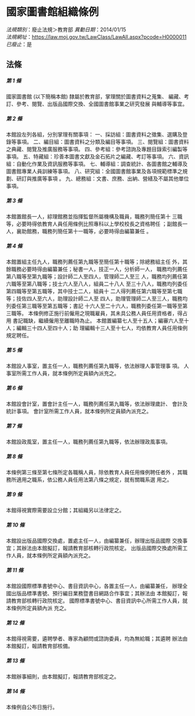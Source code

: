 # 國家圖書館組織條例

*法規類別*：廢止法規＞教育部
*異動日期*：2014/01/15  
*法規網址*：https://law.moj.gov.tw/LawClass/LawAll.aspx?pcode=H0000011
*已廢止*：是


## 法條
##### 第 1 條
國家圖書館 (以下簡稱本館) 隸屬於教育部，掌理關於圖書資料之蒐集、
編藏、考訂、參考、閱覽、出版品國際交換、全國圖書館事業之研究發展
與輔導等事宜。

##### 第 2 條
本館設左列各組，分別掌理有關事項：
一、採訪組：圖書資料之徵集、選購及登錄等事項。
二、編目組：圖書資料之分類及編目等事項。
三、閱覽組：圖書資料之典藏、閱覽及推廣服務等事項。
四、參考組：參考諮詢及專題目錄索引編製等事項。
五、特藏組：珍善本圖書文獻及金石拓片之編藏、考訂等事項。
六、資訊組：自動化作業及資訊服務等事項。
七、輔導組：調查統計、各圖書館之輔導及圖書館專業人員訓練等事項。
八、研究組：全國圖書館事業及各項規範標準之規劃、研訂與推廣等事項
    。
九、總務組：文書、庶務、出納、營繕及不屬其他單位事項。


##### 第 3 條
本館置館長一人，綜理館務並指揮監督所屬機構及職員，職務列簡任第十
三職等，必要時得依教育人員任用條例比照專科以上學校校長之資格聘任
；副館長一人，襄助館務，職務列簡任第十一職等，必要時得由編纂兼任
。

##### 第 4 條
本館置組主任九人，職務列薦任第九職等至簡任第十職等；除總務組主任
外，其餘職務必要時得由編纂兼任；秘書一人，技正一人，分析師一人，
職務均列薦任第八職等至第九職等；設計師二人至四人，管理師二人至三
人，職務均列薦任第六職等至第八職等；技士六人至八人，組員二十八人
至三十八人，職務均列委任第四職等至第五職等，其中技士二人，組員十
二人得列薦任第六職等至第七職等；技佐四人至六人，助理設計師二人至
四人，助理管理師二人至三人，職務均列委任第三職等至第五職等；書記
十六人至二十六人，職務列委任第一職等至第三職等。
本條例修正施行前僱用之現職雇員，其未具公務人員任用資格者，得占用
書記職缺，繼續僱用至離職時為止。
本館置編纂七人至十五人；編審六人至十人；編輯三十四人至四十人；助
理編輯十三人至十七人，均依教育人員任用條例規定聘任。

##### 第 5 條
本館設人事室，置主任一人，職務列薦任第九職等，依法辦理人事管理事
項。
人事室所需工作人員，就本條例所定員額內派充之。

##### 第 6 條
本館設會計室，置會計主任一人，職務列薦任第九職等，依法辦理歲計、
會計及統計事項。
會計室所需工作人員，就本條例所定員額內派充之。

##### 第 7 條
本館設政風室，置主任一人，職務列薦任第九職等，依法辦理政風事項。

##### 第 8 條
本條例第三條至第七條所定各職稱人員，除依教育人員任用條例聘任者外
，其職務所適用之職系，依公務人員任用法第八條之規定，就有關職系選
用之。

##### 第 9 條
本館得視實際需要設立分館；其組織另以法律定之。

##### 第 10 條
本館設出版品國際交換處，置處主任一人，由編纂兼任，辦理出版品國際
交換事宜；其辦法由本館擬訂，報請教育部核轉行政院核定。
出版品國際交換處所需工作人員，就本條例所定員額內派充之。

##### 第 11 條
本館設國際標準書號中心、書目資訊中心，各置主任一人，由編纂兼任，
辦理全國出版品標準書號、預行編目業務暨書目網路合作事宜；其辦法由
本館擬訂，報請教育部核轉行政院核定。
國際標準書號中心、書目資訊中心所需工作人員，就本條例所定員額內派
充之。

##### 第 12 條
本館得視需要，遴聘學者、專家為顧問或諮詢委員，均為無給職；其遴聘
辦法由本館擬訂，報請教育部核備。

##### 第 13 條
本館辦事細則，由本館擬訂，報請教育部核定之。

##### 第 14 條
本條例自公布日施行。


